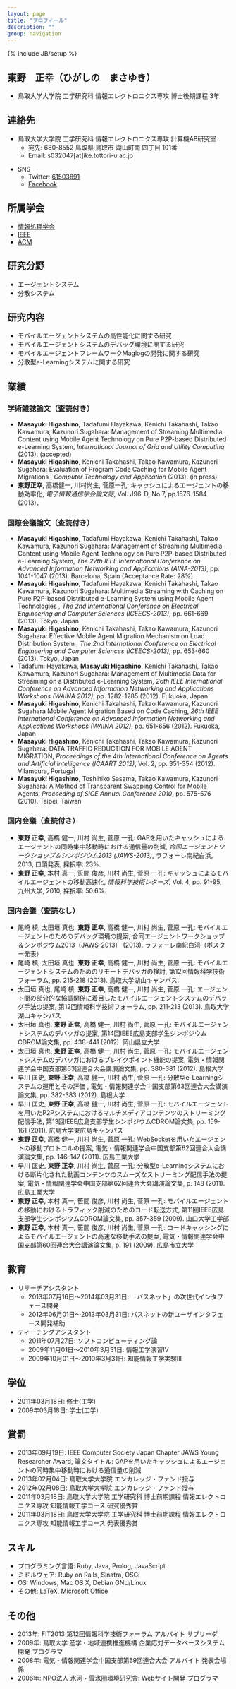 ```yaml
---
layout: page
title: "プロフィール"
description: ""
group: navigation
---
```

{% include JB/setup %}

## 東野　正幸（ひがしの　まさゆき）

- 鳥取大学大学院 工学研究科 情報エレクトロニクス専攻 博士後期課程 3年

## 連絡先

- 鳥取大学大学院 工学研究科 情報エレクトロニクス専攻 計算機AB研究室
  - 宛先: 680-8552 鳥取県 鳥取市 湖山町南 四丁目 101番
  - Email: s032047[at]ike.tottori-u.ac.jp
+ SNS
  - Twitter: [61503891](https://twitter.com/61503891)
  - [Facebook](https://www.facebook.com/masayuki.higashino.1)

## 所属学会

  - [情報処理学会](http://www.ipsj.or.jp/)
  - [IEEE](http://www.ieee.org/)
  - [ACM](http://www.acm.org/)

## 研究分野

- エージェントシステム
- 分散システム

## 研究内容

- モバイルエージェントシステムの高性能化に関する研究
- モバイルエージェントシステムのデバッグ環境に関する研究
- モバイルエージェントフレームワークMaglogの開発に関する研究
- 分散型e-Learningシステムに関する研究

## 業績

### 学術雑誌論文（査読付き）

+ **Masayuki Higashino**, Tadafumi Hayakawa, Kenichi Takahashi, Takao Kawamura, Kazunori Sugahara: Management of Streaming Multimedia Content using Mobile Agent Technology on Pure P2P-based Distributed e-Learning System, *International Journal of Grid and Utility Computing* (2013). (accepted)
+ **Masayuki Higashino**, Kenichi Takahashi, Takao Kawamura, Kazunori Sugahara: Evaluation of Program Code Caching for Mobile Agent Migrations
, *Computer Technology and Application* (2013). (in press)
+ **東野正幸**, 高橋健一, 川村尚生, 菅原一孔: キャッシュによるエージェントの移動効率化, *電子情報通信学会論文誌*, Vol. J96-D, No.7, pp.1576-1584 (2013)．

### 国際会議論文（査読付き）

+ **Masayuki Higashino**, Tadafumi Hayakawa, Kenichi Takahashi, Takao Kawamura, Kazunori Sugahara: Management of Streaming Multimedia Content using Mobile Agent Technology on Pure P2P-based Distributed e-Learning System, *The 27th IEEE International Conference on Advanced Information Networking and Applications (AINA-2013)*, pp. 1041-1047 (2013). Barcelona, Spain (Acceptance Rate: 28%)
+ **Masayuki Higashino**, Tadafumi Hayakawa, Kenichi Takahashi, Takao Kawamura, Kazunori Sugahara: Multimedia Streaming with Caching on Pure P2P-based Distributed e-Learning System using Mobile Agent Technologies
, *The 2nd International Conference on Electrical Engineering and Computer Sciences (ICEECS-2013)*, pp. 661-669 (2013). Tokyo, Japan
+ **Masayuki Higashino**, Kenichi Takahashi, Takao Kawamura, Kazunori Sugahara: Effective Mobile Agent Migration Mechanism on Load Distribution System
, *The 2nd International Conference on Electrical Engineering and Computer Sciences (ICEECS-2013)*, pp. 653-660 (2013). Tokyo, Japan
+ Tadafumi Hayakawa, **Masayuki Higashino**, Kenichi Takahashi, Takao Kawamura, Kazunori Sugahara: Management of Multimedia Data for Streaming on a Distributed e-Learning System, *26th IEEE International Conference on Advanced Information Networking and Applications Workshops (WAINA 2012)*, pp. 1282-1285 (2012). Fukuoka, Japan
+ **Masayuki Higashino**, Kenichi Takahashi, Takao Kawamura, Kazunori Sugahara
Mobile Agent Migration Based on Code Caching, *26th IEEE International Conference on Advanced Information Networking and Applications Workshops (WAINA 2012)*, pp. 651-656 (2012). Fukuoka, Japan
+ **Masayuki Higashino**, Kenichi Takahashi, Takao Kawamura, Kazunori Sugahara: DATA TRAFFIC REDUCTION FOR MOBILE AGENT MIGRATION, *Proceedings of the 4th International Conference on Agents and Artificial Intelligence (ICAART 2012)*, Vol. 2, pp. 351-354 (2012). Vilamoura, Portugal
+ **Masayuki Higashino**, Toshihiko Sasama, Takao Kawamura, Kazunori Sugahara: A Method of Transparent Swapping Control for Mobile Agents, *Proceeding of SICE Annual Conference 2010*, pp. 575-576 (2010). Taipei, Taiwan

### 国内会議（査読付き）

+ **東野 正幸**, 高橋 健一, 川村 尚生, 菅原 一孔: GAPを用いたキャッシュによるエージェントの同時集中移動時における通信量の削減, *合同エージェントワークショップ＆シンポジウム2013 (JAWS-2013)*, ラフォーレ南紀白浜, 2013, 口頭発表, 採択率: 23%.
+ **東野 正幸**, 本村 真一, 笹間 俊彦, 川村 尚生, 菅原 一孔: キャッシュによるモバイルエージェントの移動高速化, *情報科学技術レターズ*, Vol. 4, pp. 91-95, 九州大学, 2010, 採択率: 50.6%.

### 国内会議（査読なし）

+ 尾崎 槙, 太田垣 真也, **東野 正幸**, 高橋 健一, 川村 尚生, 菅原 一孔: モバイルエージェントのためのデバッグ環境の提案, 合同エージェントワークショップ＆シンポジウム2013（JAWS-2013） (2013). ラフォーレ南紀白浜（ポスター発表）
+ 尾崎 槙, 太田垣 真也, **東野 正幸**, 高橋 健一, 川村 尚生, 菅原 一孔: モバイルエージェントシステムのためのリモートデバッガの検討, 第12回情報科学技術フォーラム, pp. 215-218 (2013). 鳥取大学湖山キャンパス.
+ 太田垣 真也, 尾崎 槙, **東野 正幸**, 高橋 健一, 川村 尚生, 菅原 一孔: エージェント間の部分的な協調関係に着目したモバイルエージェントシステムのデバッグ手法の提案, 第12回情報科学技術フォーラム, pp. 211-213 (2013). 鳥取大学湖山キャンパス
+ 太田垣 真也, **東野 正幸**, 高橋 健一, 川村 尚生, 菅原 一孔: モバイルエージェントシステムのデバッガの提案, 第14回IEEE広島支部学生シンポジウムCDROM論文集, pp. 438-441 (2012). 岡山県立大学
+ 太田垣 真也, **東野 正幸**, 高橋 健一, 川村 尚生, 菅原 一孔: モバイルエージェントシステムのデバッガにおけるブレイクポイント機能の提案, 電気・情報関連学会中国支部第63回連合大会講演論文集, pp. 380-381 (2012). 島根大学
+ 早川 匡史, **東野 正幸**, 高橋 健一, 川村 尚生, 菅原 一孔: 分散型e-Learningシステムの運用とその評価
, 電気・情報関連学会中国支部第63回連合大会講演論文集, pp. 382-383 (2012). 島根大学
+ 早川 匡史, **東野 正幸**, 高橋 健一, 川村 尚生, 菅原 一孔: モバイルエージェントを用いたP2Pシステムにおけるマルチメディアコンテンツのストリーミング配信手法,
第13回IEEE広島支部学生シンポジウムCDROM論文集, pp. 159-161 (2011). 広島大学東広島キャンパス
+ **東野 正幸**, 高橋 健一, 川村 尚生, 菅原 一孔: WebSocketを用いたエージェントの移動プロトコルの提案, 電気・情報関連学会中国支部第62回連合大会講演論文集, pp. 146-147 (2011). 広島工業大学
+ 早川 匡史, **東野 正幸**, 川村 尚生, 菅原 一孔: 分散型e-Learningシステムにおける断片化された動画コンテンツのスムーズなストリーミング配信手法の提案, 電気・情報関連学会中国支部第62回連合大会講演論文集, p. 148 (2011). 広島工業大学
+ **東野 正幸**, 本村 真一, 笹間 俊彦, 川村 尚生, 菅原 一孔: モバイルエージェントの移動におけるトラフィック削減のためのコード転送方式,  第11回IEEE広島支部学生シンポジウムCDROM論文集, pp. 357-359 (2009). 山口大学工学部
+ **東野 正幸**, 本村 真一, 笹間 俊彦, 川村 尚生, 菅原 一孔: コードキャッシングによるモバイルエージェントの高速な移動手法の提案, 電気・情報関連学会中国支部第60回連合大会講演論文集, p. 191 (2009). 広島市立大学

## 教育

+ リサーチアシスタント
  + 2013年07月16日～2014年03月31日: 「バスネット」の次世代インタフェース開発
  + 2012年06月01日～2013年03月31日: バスネットの新ユーザインタフェース開発補助
+ ティーチングアシスタント
  + 2011年07月27日: ソフトコンピューティング論
  + 2009年11月01日〜2010年3月31日: 情報工学演習IV
  + 2009年10月01日〜2010年3月31日: 知能情報工学実験III

## 学位

- 2011年03月18日: 修士(工学)
- 2009年03月18日: 学士(工学)

## 賞罰

- 2013年09月19日: IEEE Computer Society Japan Chapter JAWS Young Researcher Award, 論文タイトル: GAPを用いたキャッシュによるエージェントの同時集中移動時における通信量の削減
- 2013年02月04日: 鳥取大学大学院 エンカレッジ・ファンド授与
- 2012年02月08日: 鳥取大学大学院 エンカレッジ・ファンド授与
- 2011年03月18日: 鳥取大学大学院 工学研究科 博士前期課程 情報エレクトロニクス専攻 知能情報工学コース 研究優秀賞
- 2011年03月18日: 鳥取大学大学院 工学研究科 博士前期課程 情報エレクトロニクス専攻 知能情報工学コース 発表優秀賞

## スキル

+ プログラミング言語: Ruby, Java, Prolog, JavaScript
+ ミドルウェア: Ruby on Rails, Sinatra, OSGi
+ OS: Windows, Mac OS X, Debian GNU/Linux
+ その他: LaTeX, Microsoft Office

## その他
- 2013年: FIT2013 第12回情報科学技術フォーラム アルバイト サブリーダ
- 2009年: 鳥取大学 産学・地域連携推進機構 企業応対データベースシステム開発 プログラマ
- 2008年: 電気・情報関連学会中国支部第59回連合大会 アルバイト 発表会場係
- 2006年: NPO法人 氷河・雪氷圏環境研究舎: Webサイト開発 プログラマ

